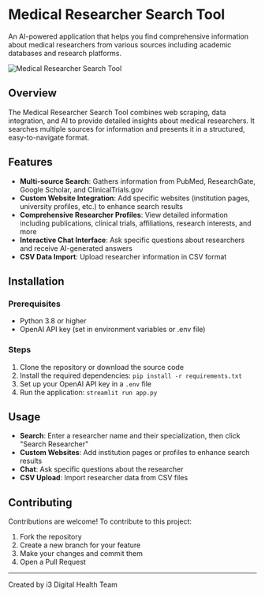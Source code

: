 # Medical Researcher Search Tool

An AI-powered application that helps you find comprehensive information about medical researchers from various sources including academic databases and research platforms.


![Medical Researcher Search Tool](screenshots/app_screenshot.png)

## Overview

The Medical Researcher Search Tool combines web scraping, data integration, and AI to provide detailed insights about medical researchers. It searches multiple sources for information and presents it in a structured, easy-to-navigate format.

## Features

- **Multi-source Search**: Gathers information from PubMed, ResearchGate, Google Scholar, and ClinicalTrials.gov
- **Custom Website Integration**: Add specific websites (institution pages, university profiles, etc.) to enhance search results
- **Comprehensive Researcher Profiles**: View detailed information including publications, clinical trials, affiliations, research interests, and more
- **Interactive Chat Interface**: Ask specific questions about researchers and receive AI-generated answers
- **CSV Data Import**: Upload researcher information in CSV format

## Installation

### Prerequisites

- Python 3.8 or higher
- OpenAI API key (set in environment variables or .env file)

### Steps

1. Clone the repository or download the source code
2. Install the required dependencies: `pip install -r requirements.txt`
3. Set up your OpenAI API key in a `.env` file
4. Run the application: `streamlit run app.py`

## Usage

- **Search**: Enter a researcher name and their specialization, then click "Search Researcher"
- **Custom Websites**: Add institution pages or profiles to enhance search results
- **Chat**: Ask specific questions about the researcher
- **CSV Upload**: Import researcher data from CSV files

## Contributing

Contributions are welcome! To contribute to this project:

1. Fork the repository
2. Create a new branch for your feature
3. Make your changes and commit them
4. Open a Pull Request

---

Created by i3 Digital Health Team 
